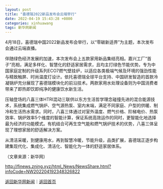 ```yaml
---
layout: post
title: "喜德瑞2022新品发布会云端举行"
date: 2022-04-19 15:43:28 +0800
categories: xinhuawang
tags: 新华网新闻
---
```

<p>4月18日，喜德瑞中国2022新品发布会举行，以“零碳新适界”为主题，本次发布会通过云端直播。</p><p>伴随绿色经济发展的加速，本次发布会上五款家用新品集结亮相。嘉兴工厂“首子”亮相，满足多样化、智慧化的舒适家居需求，且均主打绿色节能优势。专为中国家庭定制的升级系列ECO7燃气壁挂炉，以适应各类极端气候及环境的强劲性能与精致触屏、时尚温度灯设计。依托喜德瑞全球平台支持、中国研发智造的首款冷凝锅炉充分展现了喜德瑞模块化的前沿技术。两款家用水处理设备则为中国消费者带来了即热即饮即纯净的健康饮水新生活。</p><p>压轴登场的八喜三体HTRI混动三联供以东方生活哲学理念碰撞先进的混合能源技术，系统集成燃气锅炉、空气源热泵、室内末端，满足不同家庭、户型的供暖、制冷和生活热水需求。同时，八喜三体通过对室外温度、燃气价格、阶梯电价、热泵效率、锅炉效率5个维度的智能计算，保证系统高效运作的同时，更智能化地选择最为经济的功能模式。有机结合可再生空气能和燃气锅炉技术的优势，八喜三体呈现了理想家居的舒适解决方案。</p><p>从清洁采暖，到健康用水，再到智慧冷暖，节能升级，品类扩展，喜德瑞正逐步构建集现代化、集成化、清洁化、智能化为一体的舒适家居体系。</p><p class="em_media">（文章来源：新华网）</p>

<http://finews.zning.xyz/html_News/NewsShare.html?infoCode=NW202204192348326822>

[返回新华网新闻](//finews.withounder.com/category/xinhuawang.html)｜[返回首页](//finews.withounder.com/)